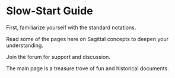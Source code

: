 # Slow-Start Guide

First, familiarize yourself with the standard notations.

Read some of the pages here on Sagittal concepts to deepen your understanding.

Join the forum for support and discussion.

The main page is a treasure trove of fun and historical documents.

